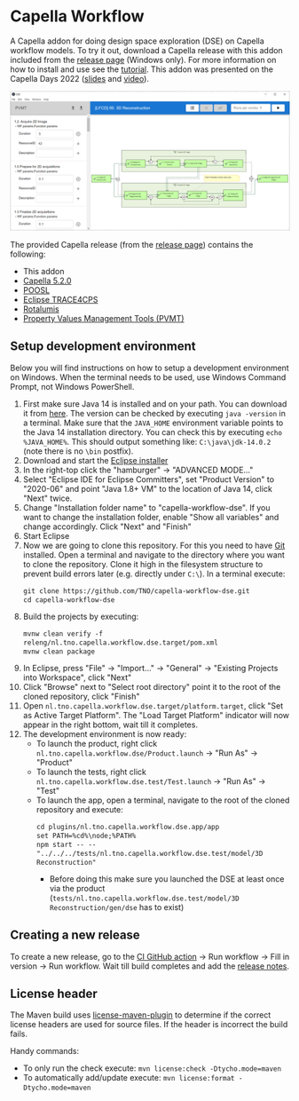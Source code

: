 # Capella Workflow 

A Capella addon for doing design space exploration (DSE) on Capella workflow models. To try it out, download a Capella release with this addon included from the [release page](https://github.com/TNO/capella-workflow-dse/releases) (Windows only). For more information on how to install and use see the [tutorial](tutorial.pdf). This addon was presented on the Capella Days 2022 ([slides](https://www.slideshare.net/Obeo_corp/capelladays2022-thermofisher-esi-tno-a-method-for-quantitative-evaluation-of-functional-chains-supported-by-a-capella-addon) and [video](https://www.youtube.com/watch?v=BEYfcVq2glo&list=PLfrEYVpSGVLzbLqLJCohL_Cfgu8EzuXtr&index=2)).

![](images/dse.png)

The provided Capella release (from the [release page](https://github.com/TNO/capella-workflow-dse/releases)) contains the following:
- This addon
- [Capella 5.2.0](https://www.eclipse.org/capella/)
- [POOSL](https://www.poosl.org/)
- [Eclipse TRACE4CPS](https://projects.eclipse.org/projects/technology.trace4cps)
- [Rotalumis](https://www.es.ele.tue.nl/poosl/Tools/rotalumis/)
- [Property Values Management Tools (PVMT)](https://www.eclipse.org/capella/addons.html)

## Setup development environment
Below you will find instructions on how to setup a development environment on Windows. When the terminal needs to be used, use Windows Command Prompt, not Windows PowerShell.
1. First make sure Java 14 is installed and on your path. You can download it from [here](https://adoptopenjdk.net/releases.html?variant=openjdk14&jvmVariant=hotspot). The version can be checked by executing `java -version` in a terminal. Make sure that the `JAVA_HOME` environment variable points to the Java 14 installation directory. You can check this by executing `echo %JAVA_HOME%`. This should output something like: `C:\java\jdk-14.0.2` (note there is no `\bin` postfix).
1. Download and start the [Eclipse installer](https://www.eclipse.org/downloads/)
1. In the right-top click the "hamburger" -> "ADVANCED MODE..."
1. Select "Eclipse IDE for Eclipse Committers", set "Product Version" to "2020-06" and point "Java 1.8+ VM" to the location of Java 14, click "Next" twice.
1. Change "Installation folder name" to "capella-workflow-dse". If you want to change the installation folder, enable "Show all variables" and change accordingly. Click "Next" and "Finish"
1. Start Eclipse
1. Now we are going to clone this repository. For this you need to have [Git](https://git-scm.com/) installed. Open a terminal and navigate to the directory where you want to clone the repository. Clone it high in the filesystem structure to prevent build errors later (e.g. directly under `C:\`). In a terminal execute:
    ```
    git clone https://github.com/TNO/capella-workflow-dse.git
    cd capella-workflow-dse
    ```
1. Build the projects by executing:
    ```
    mvnw clean verify -f releng/nl.tno.capella.workflow.dse.target/pom.xml
    mvnw clean package
    ```
1. In Eclipse, press "File" -> "Import..." -> "General" -> "Existing Projects into Workspace", click "Next"
1. Click "Browse" next to "Select root directory" point it to the root of the cloned repository, click "Finish"
1. Open `nl.tno.capella.workflow.dse.target/platform.target`, click "Set as Active Target Platform". The "Load Target Platform" indicator will now appear in the right bottom, wait till it completes.
1. The development environment is now ready:
    - To launch the product, right click `nl.tno.capella.workflow.dse/Product.launch` -> "Run As" -> "Product"
    - To launch the tests, right click `nl.tno.capella.workflow.dse.test/Test.launch` -> "Run As" -> "Test"
    - To launch the app, open a terminal, navigate to the root of the cloned repository and execute:
        ```
        cd plugins/nl.tno.capella.workflow.dse.app/app
        set PATH=%cd%\node;%PATH%
        npm start -- -- "../../../tests/nl.tno.capella.workflow.dse.test/model/3D Reconstruction"
        ```
        - Before doing this make sure you launched the DSE at least once via the product (`tests/nl.tno.capella.workflow.dse.test/model/3D Reconstruction/gen/dse` has to exist)

## Creating a new release
To create a new release, go to the [CI GitHub action](https://github.com/TNO/capella-workflow-dse/actions/workflows/ci.yml) -> Run workflow -> Fill in version -> Run workflow. Wait till build completes and add the [release notes](https://github.com/TNO/capella-workflow-dse/releases).

## License header
The Maven build uses [license-maven-plugin](https://github.com/mycila/license-maven-plugin) to determine if the correct license headers are used for source files. If the header is incorrect the build fails.

Handy commands:
- To only run the check execute: `mvn license:check -Dtycho.mode=maven`
- To automatically add/update execute: `mvn license:format -Dtycho.mode=maven`
